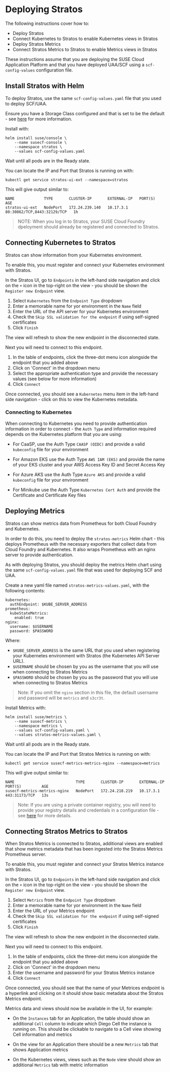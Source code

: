 # Deploying Stratos

The following instructions cover how to:

- Deploy Stratos
- Connect Kubernetes to Stratos to enable Kubernetes views in Stratos
- Deploy Stratos Metrics
- Connect Stratos Metrics to Stratos to enable Metrics views in Stratos

These instructions assume that you are deploying the SUSE Cloud Application Platform and that you have deployed UAA/SCF using a `scf-config-values` configuration file.

## Install Stratos with Helm

To deploy Stratos, use the same `scf-config-values.yaml` file that you used to deploy SCF/UAA.

Ensure you have a Storage Class configured and that is set to be the default - see [here](https://github.com/SUSE/stratos/tree/v2-master/deploy/kubernetes#specifying-a-custom-storage-class) for more information.

Install with:

```
helm install suse/console \
    --name susecf-console \
    --namespace stratos \
    --values scf-config-values.yaml
```

Wait until all pods are in the Ready state.

You can locate the IP and Port that Stratos is running on with:

```
kubectl get service stratos-ui-ext --namespace=stratos
```

This will give output similar to:

```
NAME             TYPE       CLUSTER-IP       EXTERNAL-IP   PORT(S)                       AGE
stratos-ui-ext   NodePort   172.24.239.140   10.17.3.1     80:30862/TCP,8443:32129/TCP   1h
```

> NOTE: When you log in to Stratos, your SUSE Cloud Foundry dpeloyment should already be registered and connected to Stratos.

## Connecting Kubernetes to Stratos

Stratos can show information from your Kubernetes environment.

To enable this, you must register and connect your Kubernetes environment with Stratos.

In the Stratos UI, go to `Endpoints` in the left-hand side navigation and click on the `+` icon in the top-right on the view - you should be shown the `Register new Endpoint` view.

1. Select `Kubernetes` from the `Endpoint Type` dropdown
1. Enter a memorable name for yor environment in the `Name` field
1. Enter the URL of the API server for your Kubernetes environment
1. Check the `Skip SSL validation for the endpoint` if using self-signed certificates
1. Click `Finish`

The view will refresh to show the new endpoint in the disconnected state.

Next you will need to connect to this endpoint.

1. In the table of endpoints, click the three-dot menu icon alongside the endpoint that you added above
1. Click on 'Connect' in the dropdown menu
1. Select the appropriate authentication type and provide the necessary values (see below for more information)
1. Click `Connect`

Once connected, you should see a `Kubernetes` menu item in the left-hand side navigation - click on this to view the Kubernetes metadata.

### Connecting to Kubernetes

When connecting to Kubernetes you need to provide authentication information in order to connect - the `Auth Type` and information required depends on the Kubernetes platform that you are using:

- For CaaSP, use the Auth Type `CAASP (OIDC)` and provide a valid `kubeconfig` file for your environment

- For Amazon EKS use the Auth Type `AWS IAM (EKS)` and provide the name of your EKS cluster and your AWS Access Key ID and Secret Access Key

- For Azure AKS use the Auth Type `Azure AKS` and provide a valid `kubeconfig` file for your environment

- For Minikube use the Auth Type `Kubernetes Cert Auth` and provide the Certificate and Certificate Key files

## Deploying Metrics

Stratos can show metrics data from Prometheus for both Cloud Foundry and Kubernetes.

In order to do this, you need to deploy the `stratos-metrics` Helm chart - this deploys Prometheus with the necessary exporters that collect data from Cloud Foundry and Kubernetes. It also wraps Prometheus with an nginx server to provide authentication.

As with deploying Stratos, you should deploy the metrics Helm chart using the same `scf-config-values.yaml` file that was used for deploying SCF and UAA.

Create a new yaml file named `stratos-metrics-values.yaml`, with the following contents:

```
kubernetes:
  authEndpoint: $KUBE_SERVER_ADDRESS
prometheus:
  kubeStateMetrics:    
    enabled: true
nginx:
  username: $USERNAME
  password: $PASSWORD 
```

Where:

- `$KUBE_SERVER_ADDRESS` is the same URL that you used when registering your Kubernetes environment with Stratos (the Kubernetes API Server URL).
- `$USERNAME` should be chosen by you as the username that you will use when connecting to Stratos Metrics
- `$PASSWORD` should be chosen by you as the password that you will use when connecting to Stratos Metrics

> Note: If you omit the `nginx` section in this file, the default username and password will be `metrics` and `s3cr3t`.

Install Metrics with:

```
helm install suse/metrics \
    --name susecf-metrics \
    --namespace metrics \
    --values scf-config-values.yaml \
    --values stratos-metrics-values.yaml \
```

Wait until all pods are in the Ready state.

You can locate the IP and Port that Stratos Metrics is running on with:

```
kubectl get service susecf-metrics-metrics-nginx --namespace=metrics
```

This will give output similar to:

```
NAME                           TYPE       CLUSTER-IP       EXTERNAL-IP   PORT(S)         AGE
susecf-metrics-metrics-nginx   NodePort   172.24.218.219   10.17.3.1     443:31173/TCP   13s
```

> Note: If you are using a private container registry, you will need to provide your registry details and credentials in a configuration file - see [here](https://github.com/SUSE/stratos-metrics/blob/master/README.md#deploying-metrics-from-a-private-image-repository) for more details.

## Connecting Stratos Metrics to Stratos

When Stratos Metrics is connected to Stratos, additional views are enabled that show metrics metadata that has been ingested into the Stratos Metrics Prometheus server.

To enable this, you must register and connect your Stratos Metrics instance with Stratos.

In the Stratos UI, go to `Endpoints` in the left-hand side navigation and click on the `+` icon in the top-right on the view - you should be shown the `Register new Endpoint` view.

1. Select `Metrics` from the `Endpoint Type` dropdown
1. Enter a memorable name for yor environment in the `Name` field
1. Enter the URL of your Metrics endpoint
1. Check the `Skip SSL validation for the endpoint` if using self-signed certificates
1. Click `Finish`

The view will refresh to show the new endpoint in the disconnected state.

Next you will need to connect to this endpoint.

1. In the table of endpoints, click the three-dot menu icon alongside the endpoint that you added above
1. Click on 'Connect' in the dropdown menu
1. Enter the username and password for your Stratos Metrics instance
1. Click `Connect`

Once connected, you should see that the name of your Metrices endpoint is a hyperlink and clicking on it should show basic metadata about the Stratos Metrics endpoint.

Metrics data and views should now be available in the UI, for example:

- On the `Instances` tab for an Application, the table should show an additional `Cell` column to indicate which Diego Cell the instance is running on. This should be clickable to navigate to a Cell view showing Cell information and metrics

- On the view for an Application there should be a new `Metrics` tab that shows Application metrics

- On the Kubernetes views, views such as the `Node` view should show an additional `Metrics` tab with metric information
